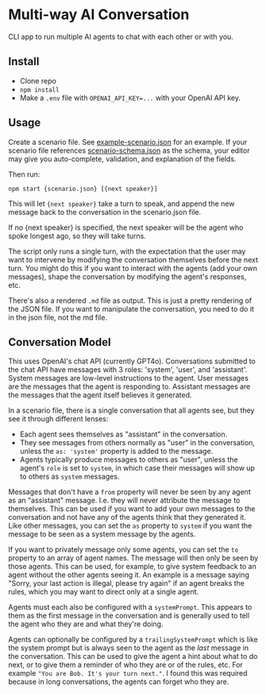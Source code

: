 # Multi-way AI Conversation

CLI app to run multiple AI agents to chat with each other or with you.

## Install

- Clone repo
- `npm install`
- Make a `.env` file with `OPENAI_API_KEY=...` with your OpenAI API key.


## Usage

Create a scenario file. See [example-scenario.json](example-scenario.json) for an example. If your scenario file references [scenario-schema.json](./scenario-schema.json) as the schema, your editor may give you auto-complete, validation, and explanation of the fields.

Then run:

```
npm start {scenario.json} [{next speaker}]
```

This will let `{next speaker}` take a turn to speak, and append the new message back to the conversation in the scenario.json file.

If no {next speaker} is specified, the next speaker will be the agent who spoke longest ago, so they will take turns.

The script only runs a single turn, with the expectation that the user may want to intervene by modifying the conversation themselves before the next turn. You might do this if you want to interact with the agents (add your own messages), shape the conversation by modifying the agent's responses, etc.

There's also a rendered `.md` file as output. This is just a pretty rendering of the JSON file. If you want to manipulate the conversation, you need to do it in the json file, not the md file.


## Conversation Model

This uses OpenAI's chat API (currently GPT4o). Conversations submitted to the chat API have messages with 3 roles: 'system', 'user', and 'assistant'. System messages are low-level instructions to the agent. User messages are the messages that the agent is responding to. Assistant messages are the messages that the agent itself believes it generated.

In a scenario file, there is a single conversation that all agents see, but they see it through different lenses:

- Each agent sees themselves as "assistant" in the conversation.
- They see messages from others normally as "user" in the conversation, unless the `as: 'system'` property is added to the message.
- Agents typically produce messages to others as "user", unless the agent's `role` is set to `system`, in which case their messages will show up to others as `system` messages.

Messages that don't have a `from` property will never be seen by any agent as an "assistant" message. I.e. they will never attribute the message to themselves. This can be used if you want to add your own messages to the conversation and not have any of the agents think that they generated it. Like other messages, you can set the `as` property to `system` if you want the message to be seen as a system message by the agents.

If you want to privately message only some agents, you can set the `to` property to an array of agent names. The message will then only be seen by those agents. This can be used, for example, to give system feedback to an agent without the other agents seeing it. An example is a message saying "Sorry, your last action is illegal, please try again" if an agent breaks the rules, which you may want to direct only at a single agent.

Agents must each also be configured with a `systemPrompt`. This appears to them as the first message in the conversation and is generally used to tell the agent who they are and what they're doing.

Agents can optionally be configured by a `trailingSystemPrompt` which is like the system prompt but is always seen to the agent as the *last* message in the conversation. This can be used to give the agent a hint about what to do next, or to give them a reminder of who they are or of the rules, etc. For example `"You are Bob. It's your turn next."`. I found this was required because in long conversations, the agents can forget who they are.